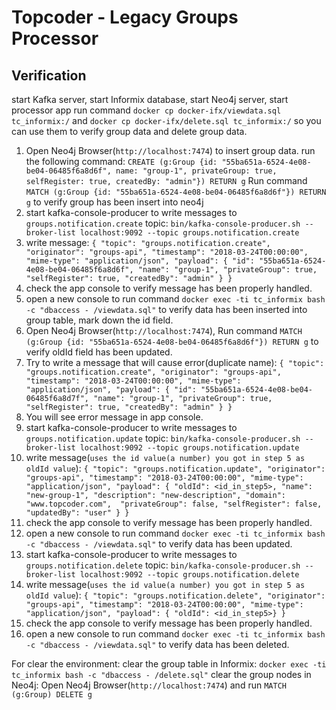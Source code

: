 # Topcoder - Legacy Groups Processor

## Verification
start Kafka server, start Informix database, start Neo4j server, start processor app
run command `docker cp docker-ifx/viewdata.sql tc_informix:/` and `docker cp docker-ifx/delete.sql tc_informix:/` so you can use them to verify group data and delete group data.

1. Open Neo4j Browser(`http://localhost:7474`) to insert group data. run the following command:
`CREATE (g:Group {id: "55ba651a-6524-4e08-be04-06485f6a8d6f", name: "group-1", privateGroup: true, selfRegister: true, createdBy: "admin"}) RETURN g`
Run command `MATCH (g:Group {id: "55ba651a-6524-4e08-be04-06485f6a8d6f"}) RETURN g` to verify group has been insert into neo4j
2. start kafka-console-producer to write messages to `groups.notification.create` topic:
  `bin/kafka-console-producer.sh --broker-list localhost:9092 --topic groups.notification.create`
3. write message:
  `{ "topic": "groups.notification.create", "originator": "groups-api", "timestamp": "2018-03-24T00:00:00", "mime-type": "application/json", "payload": { "id": "55ba651a-6524-4e08-be04-06485f6a8d6f", "name": "group-1", "privateGroup": true, "selfRegister": true, "createdBy": "admin" } }`
4. check the app console to verify message has been properly handled.
5. open a new console to run command `docker exec -ti tc_informix bash -c "dbaccess - /viewdata.sql"` to verify data has been inserted into group table, mark down the id field.
6. Open Neo4j Browser(`http://localhost:7474`), Run command `MATCH (g:Group {id: "55ba651a-6524-4e08-be04-06485f6a8d6f"}) RETURN g` to verify oldId field has been updated.
7. Try to write a message that will cause error(duplicate name):
  `{ "topic": "groups.notification.create", "originator": "groups-api", "timestamp": "2018-03-24T00:00:00", "mime-type": "application/json", "payload": { "id": "55ba651a-6524-4e08-be04-06485f6a8d7f", "name": "group-1", "privateGroup": true, "selfRegister": true, "createdBy": "admin" } }`
8. You will see error message in app console.
9. start kafka-console-producer to write messages to `groups.notification.update` topic:
  `bin/kafka-console-producer.sh --broker-list localhost:9092 --topic groups.notification.update`
10. write message(`uses the id value(a number) you got in step 5 as oldId value`):
  `{ "topic": "groups.notification.update", "originator": "groups-api", "timestamp": "2018-03-24T00:00:00", "mime-type": "application/json", "payload": { "oldId": <id_in_step5>, "name": "new-group-1", "description": "new-description", "domain": "www.topcoder.com",  "privateGroup": false, "selfRegister": false, "updatedBy": "user" } }`
11. check the app console to verify message has been properly handled.
12. open a new console to run command `docker exec -ti tc_informix bash -c "dbaccess - /viewdata.sql"` to verify data has been updated.
13. start kafka-console-producer to write messages to `groups.notification.delete` topic:
  `bin/kafka-console-producer.sh --broker-list localhost:9092 --topic groups.notification.delete`
14. write message(`uses the id value(a number) you got in step 5 as oldId value`):
  `{ "topic": "groups.notification.delete", "originator": "groups-api", "timestamp": "2018-03-24T00:00:00", "mime-type": "application/json", "payload": { "oldId": <id_in_step5>} }`
15. check the app console to verify message has been properly handled.
16. open a new console to run command `docker exec -ti tc_informix bash -c "dbaccess - /viewdata.sql"` to verify data has been deleted.

For clear the environment:
clear the group table in Informix:
`docker exec -ti tc_informix bash -c "dbaccess - /delete.sql"`
clear the group nodes in Neo4j:
Open Neo4j Browser(`http://localhost:7474`) and run `MATCH (g:Group) DELETE g`

